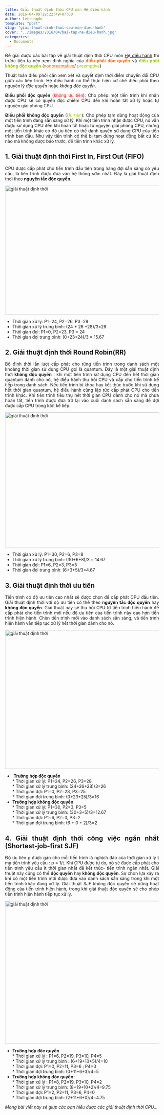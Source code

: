 ```yaml
---
title: Giải thuật định thời CPU môn Hệ điều hành
date: 2016-04-09T19:22:49+07:00
author: letrungdo
template: "post"
slug: "giai-thuat-dinh-thoi-cpu-mon-dieu-hanh"
cover: "../images/2016/04/bai-tap-he-dieu-hanh.jpg"
categories:
  - Documents
---
```

<p id="id4559514" style="text-align: justify;">
  Để giải được các bài tập về giải thuật định thời CPU môn <a href="https://vi.wikipedia.org/wiki/H%E1%BB%87_%C4%91i%E1%BB%81u_h%C3%A0nh" target="_blank" rel="noopener">Hệ điều hành</a> thì trước tiên ta nên xem định nghĩa của <strong><span style="color: #ff6600;">điều phối độc quyền</span></strong> và <strong><span style="color: #99cc00;">điều phối không độc quyền</span></strong> (<span style="color: #ff6600;">nonpreemptive</span>/ <span style="color: #99cc00;">preemptive</span>)
</p>

<p id="id5615504" class="para" style="text-align: justify;">
  Thuật toán điều phối cần xem xét và quyết định thời điểm chuyển đổi CPU giữa các tiến trình. Hệ điều hành có thể thực hiện cơ chế điều phối theo nguyên lý <em class="emphasis">độc quyền </em>hoặc <em class="emphasis">không độc quyền</em>.
</p>

<p id="id3699378" class="para" style="text-align: justify;">
  <strong class="emphasis">Điều phối độc quyền </strong>(<span style="color: #ff0000;">không ưu tiên</span>): Cho phép một tiến trình khi nhận được CPU sẽ có quyền độc chiếm CPU đến khi hoàn tất xử lý hoặc tự nguyện giải phóng CPU.
</p>

<p id="id3791327" class="para" style="text-align: justify;">
  <strong>Điều phối không độc quyền</strong> (<span style="color: #99cc00;">Ưu tiên</span>): Cho phép tạm dừng hoạt động của một tiến trình đang sẵn sàng xử lý. Khi một tiến trình nhận được CPU, nó vẫn được sử dụng CPU đến khi hoàn tất hoặc tự nguyện giải phóng CPU, nhưng một tiến trình khác có độ ưu tiên có thể dành quyền sử dụng CPU của tiến trình ban đầu. Như vậy tiến trình có thể bị tạm dừng hoạt động bất cứ lúc nào mà không được báo trước, để tiến trình khác xử lý.
</p>

<h2 id="id4559514" style="text-align: justify;">
  1. Giải thuật định thời First In, First Out (FIFO)
</h2>

<p style="text-align: justify;">
  CPU được cấp phát cho tiến trình đầu tiên trong hàng đợi sẵn sàng có yêu cầu, là tiến trình được đưa vào hệ thống sớm nhất. Đây là giải thuật định thời theo <strong>nguyên tắc độc quyền</strong>.
</p>

<p style="text-align: justify;">
  <img class="aligncenter" src="http://i18.photobucket.com/albums/b109/pieras/fifo.jpg" alt="giải thuật định thời" width="626" height="421" />
</p>

<ul style="text-align: justify;">
  <li>
    Thời gian xử lý: P1=24, P2=26, P3=28
  </li>
  <li>
    Thời gian xử lý trung bình: (24 + 26 +28)/3=26
  </li>
  <li>
    Thời gian đợi: P1=0, P2=23, P3 = 24
  </li>
  <li>
    Thời gian đợi trung bình: (0+23+24)/3 = 15.67
  </li>
</ul>

<h2 style="text-align: justify;">
  2. Giải thuật định thời Round Robin(RR)
</h2>

<p style="text-align: justify;">
  Bộ định thời lần lượt cấp phát cho từng tiến trình trong danh sách một khoảng thời gian sử dụng CPU gọi là quantum. Đây là một giải thuật định thời <strong>không độc quyền</strong> : khi một tiến trình sử dụng CPU đến hết thời gian quantum dành cho nó, hệ điều hành thu hồi CPU và cấp cho tiến trình kế tiếp trong danh sách. Nếu tiến trình bị khóa hay kết thúc trước khi sử dụng hết thời gian quantum, hệ điều hành cũng lập tức cấp phát CPU cho tiến trình khác. Khi tiến trình tiêu thụ hết thời gian CPU dành cho nó mà chưa hoàn tất, tiến trình được đưa trở lại vào cuối danh sách sẵn sàng để đợi được cấp CPU trong lượt kế tiếp.
</p>

<p style="text-align: justify;">
  <img class="aligncenter" src="http://i18.photobucket.com/albums/b109/pieras/rr.jpg" alt="giải thuật định thời" width="673" height="441" />
</p>

<ul style="text-align: justify;">
  <li>
    Thời gian xử lý: P1=30, P2=6, P3=8
  </li>
  <li>
    Thời gian xử lý trung bình: (30+6+8)/3 = 14.67
  </li>
  <li>
    Thời gian đợi: P1=6, P2=3, P3=5
  </li>
  <li>
    Thời gian đợi trung bình: (6+3+5)/3=4.67
  </li>
</ul>

<h2 style="text-align: justify;">
  3. Giải thuật định thời ưu tiên
</h2>

<p style="text-align: justify;">
  Tiến trình có độ ưu tiên cao nhất sẽ được chọn để cấp phát CPU đầu tiên. Giải thuật định thời với độ ưu tiên có thể theo <strong>nguyên tắc độc quyền</strong> hay <strong>không độc quyền</strong>. Giải thuật này sẽ thu hồi CPU từ tiến trình hiện hành để cấp phát cho tiến trình mới nếu độ ưu tiên của tiến trình này cao hơn tiến trình hiện hành. Chèn tiến trình mới vào danh sách sẵn sàng, và tiến trình hiện hành vẫn tiếp tục xử lý hết thời gian dành cho nó.
</p>

<p style="text-align: justify;">
  <img class="aligncenter" src="http://i18.photobucket.com/albums/b109/pieras/douutien.jpg" alt="giải thuật định thời" width="651" height="454" />
</p>

<ul style="text-align: justify;">
  <li>
     <strong>Trường hợp độc quyền</strong><br /> * Thời gian xử lý: P1=24, P2=26, P3=28<br /> * Thời gian xử lý trung bình: (24+26+28)/3=26<br /> * Thời gian đợi: P1=0, P2=23, P3=25<br /> * Thời gian đợi trung bình: (0+23+25)/3=16
  </li>
  <li>
    <strong>Trường hợp không độc quyền</strong>:<br /> * Thời gian xử lý: P1=30, P2=3, P3=5<br /> * Thời gian xử lý trung bình: (30+3+5)/3=12.67<br /> * Thời gian đợi: P1=6, P2=0, P3=2<br /> * Thời gian đợi trung bình: (6 + 0 + 2)/3=2
  </li>
</ul>

<h2 style="text-align: justify;">
  4. Giải thuật định thời công việc ngắn nhất (Shortest-job-first SJF)
</h2>

<p style="text-align: justify;">
  Độ ưu tiên p được gán cho mỗi tiến trình là nghịch đảo của thời gian xử lý t mà tiến trình yêu cầu : p = 1/t. Khi CPU được tự do, nó sẽ được cấp phát cho tiến trình yêu cầu ít thời gian nhất để kết thúc- tiến trình ngắn nhất. Giải thuật này cũng có thể <strong>độc quyền</strong> hay<strong> không độc quyền</strong>. Sự chọn lựa xảy ra khi có một tiến trình mới được đưa vào danh sách sẵn sàng trong khi một tiến trình khác đang xử lý. Giải thuật SJF không độc quyền sẽ dừng hoạt động của tiến trình hiện hành, trong khi giải thuật độc quyền sẽ cho phép tiến trình hiện hành tiếp tục xử lý.
</p>

<p style="text-align: justify;">
  <img class="aligncenter" src="http://i18.photobucket.com/albums/b109/pieras/sjf.jpg" alt="giải thuật định thời" width="544" height="467" />
</p>

<ul style="text-align: justify;">
  <li>
    <strong>Trường hợp độc quyền</strong><br /> * Thời gian xử lý : P1=6, P2=19, P3=10, P4=5<br /> * Thời gian xử lý trung bình : (6+19+10+5)/4=10<br /> * Thời gian đợi: P1=0, P2=11, P3=6 ; P4=3<br /> * Thời gian đợi trung bình: (0+11+6+3)/4=5
  </li>
  <li>
    <strong>Trường hợp không độc quyền:</strong><br /> * Thời gian xử lý : P1=8, P2=19, P3=10, P4=2<br /> * Thời gian xử lý trung bình: (8+19+10+2)/4=9.75<br /> * Thời gian đợi: P1=2, P2=11, P3=6, P4=0<br /> * Thời gian đợi trung bình: (2+11+6+0)/4=4.75
  </li>
</ul>

<p style="text-align: justify;">
  <em>Mong bài viết này sẽ giúp các bạn hiểu được các giải thuật định thời CPU...</em>
</p>